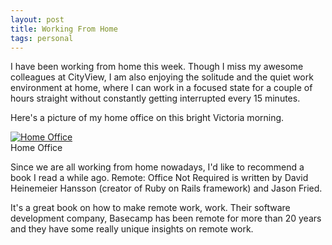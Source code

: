 ```yaml
---
layout: post
title: Working From Home
tags: personal 
---
```

I have been working from home this week. Though I miss my awesome colleagues at CityView, I am also enjoying the solitude and the quiet work environment at home, where I can work in a focused state for a couple of hours straight without constantly getting interrupted every 15 minutes. 

Here's a picture of my home office on this bright Victoria morning.

<div class="random centered">
  <a target="_blank" href="{{site.images}}/home_office.jpeg">
    <img src="{{site.images}}/home_office.jpeg" alt="Home Office">
  </a>
  <div class="caption">Home Office</div>
</div>

Since we are all working from home nowadays, I'd like to recommend a book I read a while ago. Remote: Office Not Required is written by David Heinemeier Hansson (creator of Ruby on Rails framework) and Jason Fried.

It's a great book on how to make remote work, work. Their software development company, Basecamp has been remote for more than 20 years and they have some really unique insights on remote work. 